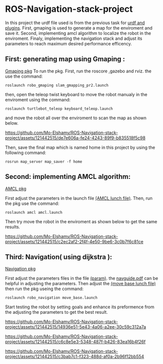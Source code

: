 # ROS-Navigation-stack-project
In this project the urdf file used is from the previous task for [urdf and plugins](https://github.com/Mo-Elshamy/Robotic-operating-system-ROS-course/tree/main/plugin_task/robo/src). First, gmaping is used to generate a map for the enviroment and save it. Second, implementing amcl algorithm to localize the robot in the enviroment. Finaly, implementing the navigation stack and adjust its parameters to reach maximum desired performance efficency.

## First: generating map using Gmaping :
[Gmaping pkg](./src/robo_gmapping/)
To run the pkg. First, run the roscore ,gazebo and rviz. the use the command:
```
roslaunch robo_gmaping slam_gmapping_pr2.launch 
```
then, open the teleop twist keyboard to move the robot manualy in the enviroment using the command:
```
roslaunch turtlebot_teleop keyboard_teleop.launch
```
and move the robot all over the enviroment to scan the map as shown below.


https://github.com/Mo-Elshamy/ROS-Navigation-stack-project/assets/121442515/de7e606a-fe24-4243-89f9-b835518f5c98


Then, save the final map which is named home in this project by using the following command:
```
rosrun map_server map_saver -f home
```

## Second: implementing AMCL algorithm:
[AMCL pkg](./src/amcl/)

First adjust the parameters in the launch file [(AMCL lunch file)](./src/amcl/launch/amcl.launch). Then, run the pkg use the command:
```
roslaunch amcl amcl.launch
```
Then try move the robot in the enviroment as shown below to get the same results.

https://github.com/Mo-Elshamy/ROS-Navigation-stack-project/assets/121442515/c2ec2af2-2f4f-4e50-9be6-3c0b7f6c81ce


## Third: Navigation( using dijkstra ):
[Navigation pkg](./src/robo_navigation/)

First adjust the parameters files in the file [(param)](./src/robo_navigation/param/). the [navguide.pdf](https://github.com/Mo-Elshamy/ROS-Navigation-stack-project/files/12002612/navguide.pdf) can be helpful in adjusting the parameters. Then adjust the [(move base lunch file)](./src/robo_navigation/launch/move_base.launch) 
then run the pkg useing the command:
```
roslaunch robo_navigation move_base.launch
```
Start testing the robot by setting goals and enhance its preformence from the adjusting the parameters to get the best result.

https://github.com/Mo-Elshamy/ROS-Navigation-stack-project/assets/121442515/14936e51-5e43-4a06-a2ee-30c59c312a7a



https://github.com/Mo-Elshamy/ROS-Navigation-stack-project/assets/121442515/c6c8e5e3-5348-487f-b426-83ea16b4f26f




https://github.com/Mo-Elshamy/ROS-Navigation-stack-project/assets/121442515/c3bab7c1-f323-488d-af0a-2b96f12bb554


